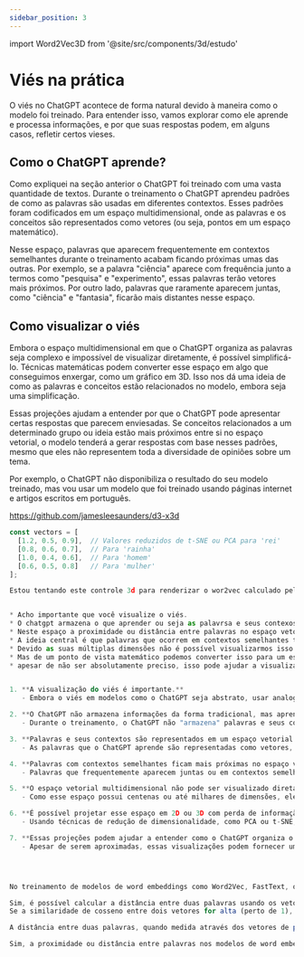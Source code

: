 ```yaml
---
sidebar_position: 3
---
```

import Word2Vec3D from '@site/src/components/3d/estudo'

# Viés na prática
O viés no ChatGPT acontece de forma natural devido à maneira como o modelo foi treinado. Para entender isso, vamos explorar como ele aprende e processa informações, e por que suas respostas podem, em alguns casos, refletir certos vieses.

## Como o ChatGPT aprende?
Como expliquei na seção anterior o ChatGPT foi treinado com uma vasta quantidade de textos. Durante o treinamento o ChatGPT aprendeu padrões de como as palavras são usadas em diferentes contextos. Esses padrões foram codificados em um espaço multidimensional, onde as palavras e os conceitos são representados como vetores (ou seja, pontos em um espaço matemático).

Nesse espaço, palavras que aparecem frequentemente em contextos semelhantes durante o treinamento acabam ficando próximas umas das outras. Por exemplo, se a palavra "ciência" aparece com frequência junto a termos como "pesquisa" e "experimento", essas palavras terão vetores mais próximos. Por outro lado, palavras que raramente aparecem juntas, como "ciência" e "fantasia", ficarão mais distantes nesse espaço.

## Como visualizar o viés
Embora o espaço multidimensional em que o ChatGPT organiza as palavras seja complexo e impossível de visualizar diretamente, é possível simplificá-lo. Técnicas matemáticas podem converter esse espaço em algo que conseguimos enxergar, como um gráfico em 3D. Isso nos dá uma ideia de como as palavras e conceitos estão relacionados no modelo, embora seja uma simplificação.

Essas projeções ajudam a entender por que o ChatGPT pode apresentar certas respostas que parecem enviesadas. Se conceitos relacionados a um determinado grupo ou ideia estão mais próximos entre si no espaço vetorial, o modelo tenderá a gerar respostas com base nesses padrões, mesmo que eles não representem toda a diversidade de opiniões sobre um tema.


Por exemplo, o ChatGPT não disponibiliza o resultado do seu modelo treinado, mas vou usar um modelo que foi treinado usando páginas internet e artigos escritos em português. 


https://github.com/jamesleesaunders/d3-x3d


```javascript
const vectors = [
  [1.2, 0.5, 0.9],  // Valores reduzidos de t-SNE ou PCA para 'rei'
  [0.8, 0.6, 0.7],  // Para 'rainha'
  [1.0, 0.4, 0.6],  // Para 'homem'
  [0.6, 0.5, 0.8]   // Para 'mulher'
];

Estou tentando este controle 3d para renderizar o wor2vec calculado pelo phyton


* Acho importante que você visualize o viés. 
* O chatgpt armazena o que aprender ou seja as palavrsa e seus contexos em uma matriz multidimensional.
* Neste espaço a proximidade ou distância entre palavras no espaço vetorial é definida por como elas aparecem nos contextos dos textos de treinamento.
* A ideia central é que palavras que ocorrem em contextos semelhantes tendem a ter vetores mais próximos, enquanto palavras que raramente aparecem juntas ou em contextos semelhantes terão vetores mais distantes.
* Devido as suas múltiplas dimensões não é possível visualizarmos isso.
* Mas de um ponto de vista matemático podemos converter isso para um espaço 3d.
* apesar de não ser absolutamente preciso, isso pode ajudar a visualizar o conhecimento que foi armazenado pelo ChatGPT.


1. **A visualização do viés é importante.**
   - Embora o viés em modelos como o ChatGPT seja abstrato, usar analogias ou visualizações pode ajudar a entender como ele ocorre e como se manifesta nas respostas do modelo.

2. **O ChatGPT não armazena informações da forma tradicional, mas aprende padrões e relações.**
   - Durante o treinamento, o ChatGPT não "armazena" palavras e seus contextos de forma literal. Ele aprende associações e padrões, que são codificados nos parâmetros do modelo. Essas associações são representadas em um espaço multidimensional, o que lhe permite gerar respostas com base em contextos aprendidos.

3. **Palavras e seus contextos são representados em um espaço vetorial multidimensional.**
   - As palavras que o ChatGPT aprende são representadas como vetores, e a proximidade ou distância entre elas nesse espaço vetorial é definida pela frequência com que aparecem em contextos semelhantes nos dados de treinamento.

4. **Palavras com contextos semelhantes ficam mais próximas no espaço vetorial.**
   - Palavras que frequentemente aparecem juntas ou em contextos semelhantes têm vetores mais próximos, enquanto palavras que raramente aparecem juntas ou em contextos diferentes têm vetores mais distantes. Isso reflete as relações semânticas entre as palavras.

5. **O espaço vetorial multidimensional não pode ser visualizado diretamente.**
   - Como esse espaço possui centenas ou até milhares de dimensões, ele não pode ser visualizado diretamente. No entanto, existem técnicas matemáticas que podem simplificar isso.

6. **É possível projetar esse espaço em 2D ou 3D com perda de informação.**
   - Usando técnicas de redução de dimensionalidade, como PCA ou t-SNE, é possível converter o espaço multidimensional para uma representação visual em 2D ou 3D. Embora isso não seja uma representação exata, pode ajudar a visualizar algumas relações entre palavras e contextos.

7. **Essas projeções podem ajudar a entender como o ChatGPT organiza o conhecimento.**
   - Apesar de serem aproximadas, essas visualizações podem fornecer uma ideia geral de como o modelo organiza e associa diferentes palavras e conceitos com base nos dados de treinamento. Isso facilita a compreensão do "conhecimento" armazenado e como ele pode ser influenciado por vieses nos dados.




No treinamento de modelos de word embeddings como Word2Vec, FastText, ou GloVe, a proximidade ou distância entre palavras no espaço vetorial é definida por como elas aparecem nos contextos dos textos de treinamento. A ideia central é que palavras que ocorrem em contextos semelhantes tendem a ter vetores mais próximos, enquanto palavras que raramente aparecem juntas ou em contextos semelhantes terão vetores mais distantes. 

Sim, é possível calcular a distância entre duas palavras usando os vetores de palavras armazenados no KeyedVectors. A forma mais comum de medir essa distância é utilizando a distância de cosseno, que é o inverso da similaridade de cosseno. A similaridade de cosseno mede o quão alinhados estão dois vetores em um espaço vetorial, e a distância de cosseno pode ser interpretada como uma métrica de dissimilaridade entre os vetores das palavras.
Se a similaridade de cosseno entre dois vetores for alta (perto de 1), significa que os vetores são muito próximos. Por outro lado, quanto menor a similaridade, maior a distância entre as palavras no espaço vetorial.

A distância entre duas palavras, quando medida através dos vetores de palavras (como em KeyedVectors), nos dá informações importantes sobre a semelhança semântica e as relações contextuais entre elas. 

Sim, a proximidade ou distância entre palavras nos modelos de word embeddings pode, de fato, refletir viéses presentes no corpus de treinamento. Esses viéses podem ser sociais, culturais, ou contextuais, e ocorrem porque os modelos de word embeddings, como Word2Vec, FastText e GloVe, aprendem diretamente dos dados textuais que são usados no treinamento. Como esses dados são reflexo da linguagem humana e das interações sociais, eles acabam incorporando os viéses implícitos e explícitos presentes nos textos.
